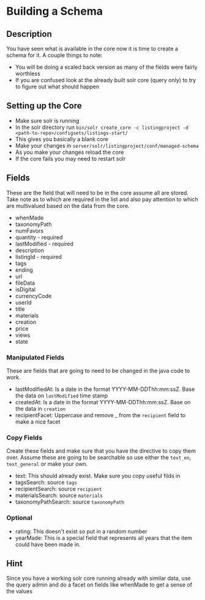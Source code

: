 # Building a Schema

## Description
You have seen what is available in the core now it is time to create a schema for it.  A couple things to note:
* You will be doing a scaled back version as many of the fields were fairly worthless
* If you are confused look at the already built solr core (query only) to try to figure out what should happen

## Setting up the Core
* Make sure solr is running
* In the solr directory run `bin/solr create_core -c listingproject -d <path-to-repo>/configsets/listings-start/`
* This gives you basically a blank core
* Make your changes in `server/solr/listingproject/conf/managed-schema`
* As you make your changes reload the core
* If the core fails you may need to restart solr

## Fields
These are the field that will need to be in the core assume all are stored. Take note as to which are required in the list and also pay attention to which are multivalued based on the data from the core.
* whenMade
* taxonomyPath
* numFavors
* quantity - required
* lastModified - required
* description
* listingId - required
* tags
* ending
* url
* fileData
* isDigital
* currencyCode
* userId
* title
* materials
* creation
* price
* views
* state

### Manipulated Fields
These are fields that are going to need to be changed in the java code to work.
* lastModifiedAt: Is a date in the format YYYY-MM-DDThh:mm:ssZ. Base the data on `lastModified` time stamp
* createdAt: Is a date in the format YYYY-MM-DDThh:mm:ssZ. Base on the data in `creation`
* recipientFacet: Uppercase and remove _ from the `recipient` field to make a nice facet

### Copy Fields
Create these fields and make sure that you have the directive to copy them over.  Assume these are going to be searchable so use either the `text_en`, `text_general` or make your own.
* text: This should already exist. Make sure you copy useful filds in
* tagsSearch: source `tags`
* recipientSearch: source `recipient`
* materialsSearch: source `materials`
* taxonomyPathSearch: source `taxonomyPath`

### Optional
* rating: This doesn't exist so put in a random number
* yearMade: This is a special field that represents all years that the item could have been made in.

## Hint
Since you have a working solr core running already with similar data, use the query admin and do a facet on fields like whenMade to get a sense of the values
